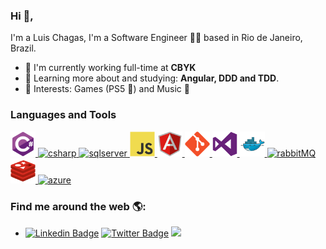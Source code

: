 ### Hi 👋,

I'm a Luis Chagas, I'm a Software Engineer 👨‍💻 based in Rio de Janeiro, Brazil.

- 🏢  I'm currently working full-time at **CBYK**
- 🌱  Learning more about and studying: **Angular, DDD and TDD**.
- 👾  Interests: Games (PS5 💙) and Music 🎵

### Languages and Tools

<a href="https://docs.microsoft.com/en-us/dotnet/csharp/" target="_blank">
    <img
      src="https://raw.githubusercontent.com/devicons/devicon/9c6bfdb9783cdfe1018666ed76adcfd3eab6fad6/icons/csharp/csharp-original.svg"
      alt="csharp"
      width="40"
      height="40"
    />
</a>

<a href="https://dotnet.microsoft.com/" target="_blank">
    <img
      src="https://upload.wikimedia.org/wikipedia/commons/e/ee/.NET_Core_Logo.svg"
      alt="csharp"
      width="40"
      height="40"
    />
</a>

<a href="https://www.microsoft.com/en-us/sql-server" target="_blank">
    <img
      src="https://svgshare.com/i/QFm.svg"
      alt="sqlserver"
      width="40"
      height="40"
    />
</a>

<a href="https://www.javascript.com/" target="_blank">
    <img
      src="https://raw.githubusercontent.com/devicons/devicon/9c6bfdb9783cdfe1018666ed76adcfd3eab6fad6/icons/javascript/javascript-original.svg"
      alt="javascript"
      width="40"
      height="40"
    />
</a>

<a href="https://angular.io/" target="_blank">
    <img
      src="https://raw.githubusercontent.com/devicons/devicon/9c6bfdb9783cdfe1018666ed76adcfd3eab6fad6/icons/angularjs/angularjs-original.svg"
      alt="angular"
      width="40"
      height="40"
    />
</a>

<a href="https://git-scm.com/" target="_blank">
    <img
      src="https://raw.githubusercontent.com/devicons/devicon/9c6bfdb9783cdfe1018666ed76adcfd3eab6fad6/icons/git/git-original.svg"
      alt="git"
      width="40"
      height="40"
    />
</a>

<a href="https://visualstudio.microsoft.com/" target="_blank">
    <img
      src="https://raw.githubusercontent.com/devicons/devicon/9c6bfdb9783cdfe1018666ed76adcfd3eab6fad6/icons/visualstudio/visualstudio-plain.svg"
      alt="visual studio"
      width="40"
      height="40"
    />
</a>

<a href="https://www.docker.com/" target="_blank">
    <img
      src="https://raw.githubusercontent.com/devicons/devicon/9c6bfdb9783cdfe1018666ed76adcfd3eab6fad6/icons/docker/docker-original.svg"
      alt="docker"
      width="40"
      height="40"
    />
  </a>
    <a href="https://www.rabbitmq.com" target="_blank">
    <img
      src="https://www.vectorlogo.zone/logos/rabbitmq/rabbitmq-icon.svg"
      alt="rabbitMQ"
      width="40"
      height="40"
    />
  </a>
 <a href="https://www.redis.com" target="_blank">
    <img
      src="https://raw.githubusercontent.com/devicons/devicon/9c6bfdb9783cdfe1018666ed76adcfd3eab6fad6/icons/redis/redis-original.svg"
      alt="redis"
      width="40"
      height="40"
    />
  </a>
 <a href="https://www.azure.com" target="_blank">
    <img
      src="https://upload.wikimedia.org/wikipedia/commons/a/a8/Microsoft_Azure_Logo.svg"
      alt="azure"
      width="45"
      height="45"
    />
  </a> 

  ### Find me around the web 🌎:
- [![Linkedin Badge](https://img.shields.io/badge/-Luis%20Chagas-0072b1?style=flat&logo=Linkedin&logoColor=white)](https://www.linkedin.com/in/lfchagas/ "Connect on LinkedIn") [![Twitter Badge](https://img.shields.io/badge/-@lfchagas1-00acee?style=flat&logo=Twitter&logoColor=white)](https://twitter.com/intent/follow?screen_name=lfchagas1 "Follow on Twitter") ![](https://komarev.com/ghpvc/?username=luischagas)
